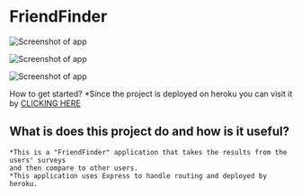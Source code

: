 # FriendFinder
![Screenshot of app](https://github.com/dev-lam/Bamazon/blob/master/x)

![Screenshot of app](https://github.com/dev-lam/Bamazon/blob/master/x)

![Screenshot of app](https://github.com/dev-lam/Bamazon/blob/master/x)

How to get started?
    *Since the project is deployed on heroku you can visit it by 
    [CLICKING HERE](https://tranquil-reaches-74465.herokuapp.com/)

## What is does this project do and how is it useful?
    *This is a "FriendFinder" application that takes the results from the users' surveys
    and then compare to other users.
    *This application uses Express to handle routing and deployed by heroku.


 
     

